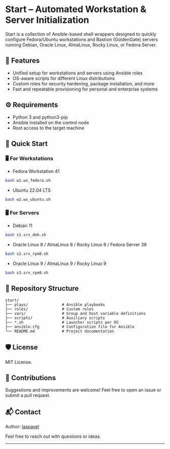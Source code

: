 # Start – Automated Workstation & Server Initialization

Start is a collection of Ansible-based shell wrappers designed to quickly configure Fedora/Ubuntu workstations and Bastion (GoldenGate) servers running Debian, Oracle Linux, AlmaLinux, Rocky Linux, or Fedora Server.

## 📌 Features

* Unified setup for workstations and servers using Ansible roles
* OS-aware scripts for different Linux distributions
* Custom roles for security hardening, package installation, and more
* Fast and repeatable provisioning for personal and enterprise systems

## ⚙️ Requirements

* Python 3 and python3-pip
* Ansible installed on the control node
* Root access to the target machine

## 🚀 Quick Start

### 🖥️ For Workstations

* Fedora Workstation 41
```bash
bash w1.ws_fedora.sh
```

* Ubuntu 22.04 LTS
```bash
bash w2.ws_ubuntu.sh
```

### 🖥️ For Servers

* Debian 11

```bash
bash s1.srv_deb.sh
```

* Oracle Linux 8 / AlmaLinux 8 / Rocky Linux 8 / Fedora Server 38
```bash
bash s2.srv_rpm8.sh
```

* Oracle Linux 9 / AlmaLinux 9 / Rocky Linux 9

```bash
bash s3.srv_rpm9.sh
```

## 📁 Repository Structure
```plaintext
start/
├── plays/               # Ansible playbooks
├── roles/               # Custom roles
├── vars/                # Group and host variable definitions
├── scripts/             # Auxiliary scripts
├── *.sh                 # Launcher scripts per OS
├── ansible.cfg          # Configuration file for Ansible
└── README.md            # Project documentation
```

## 🛡️ License

MIT License.

## 🤝 Contributions

Suggestions and improvements are welcome! Feel free to open an issue or submit a pull request.

## 📬 Contact

Author: [laspavel](https://github.com/laspavel)

Feel free to reach out with questions or ideas.

---
